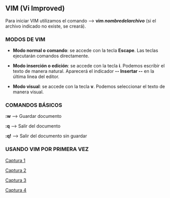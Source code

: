 ## VIM (Vi Improved)

Para iniciar VIM utilizamos el comando --> **vim _nombredelarchivo_** (si el archivo indicado no existe, se creará).

### MODOS DE VIM

- **Modo normal o comando**: se accede con la tecla **Escape**. Las teclas ejecutarán comandos directamente.

- **Modo inserción o edición**: se accede con la tecla **i**. Podemos escribir el texto de manera natural. Aparecerá el indicador **-- Insertar --** en la última linea del editor.

- **Modo visual**: se accede con la tecla **v**. Podemos seleccionar el texto de manera visual.

### COMANDOS BÁSICOS

**:w** --> Guardar documento

**:q** --> Salir del documento

**:q!** --> Salir del documento sin guardar

### USANDO VIM POR PRIMERA VEZ

[Captura 1](https://i.imgur.com/5EdAokf.png)

[Captura 2](https://i.imgur.com/1gIOCHq.png)

[Captura 3](https://i.imgur.com/NbnUmM3.png)

[Captura 4](https://i.imgur.com/YBdqDwr.png)








